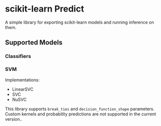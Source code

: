 # scikit-learn Predict

A simple library for exporting scikit-learn models and running inference on them.

## Supported Models

### Classifiers

### SVM

Implementations:
* LinearSVC
* SVC
* NuSVC

This library supports `break_ties` and `decision_function_shape` parameters.
Custom kernels and probability predictions are not supported in the current version..
